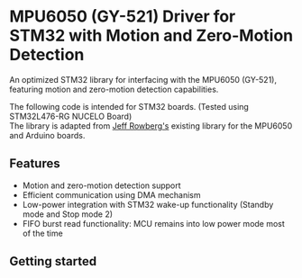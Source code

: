# **MPU6050 (GY-521) Driver for STM32 with Motion and Zero-Motion Detection**

An optimized STM32 library for interfacing with the MPU6050 (GY-521), featuring motion and zero-motion detection capabilities.  

The following code is intended for STM32 boards. (Tested using STM32L476-RG NUCELO Board)  
The library is adapted from [Jeff Rowberg's](https://github.com/ElectronicCats/mpu6050/blob/master/src/MPU6050.cpp) existing library for the MPU6050 and Arduino boards.

## Features

- Motion and zero-motion detection support
- Efficient communication using DMA mechanism
- Low-power integration with STM32 wake-up functionality (Standby mode and Stop mode 2)
- FIFO burst read functionality: MCU remains into low power mode most of the time

## Getting started
